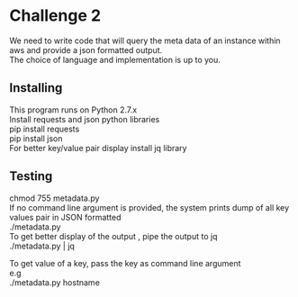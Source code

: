 Challenge 2
===========

We need to write code that will query the meta data of an instance within aws and provide a json formatted output. <br />
The choice of language and implementation is up to you.


Installing
----------
This program runs on Python 2.7.x<br />
Install requests and json python libraries<br />
pip install requests<br />
pip install json<br />
For better key/value pair display install jq library<br />


Testing
----------
chmod 755 metadata.py <br />
If no command line argument is provided, the system prints dump of all key values pair in JSON formatted<br />
./metadata.py <br />
To get better display of the output , pipe the output to jq<br />
./metadata.py  | jq <br />

To get value of a  key, pass the key as command line argument<br />
e.g<br />
./metadata.py hostname<br />


